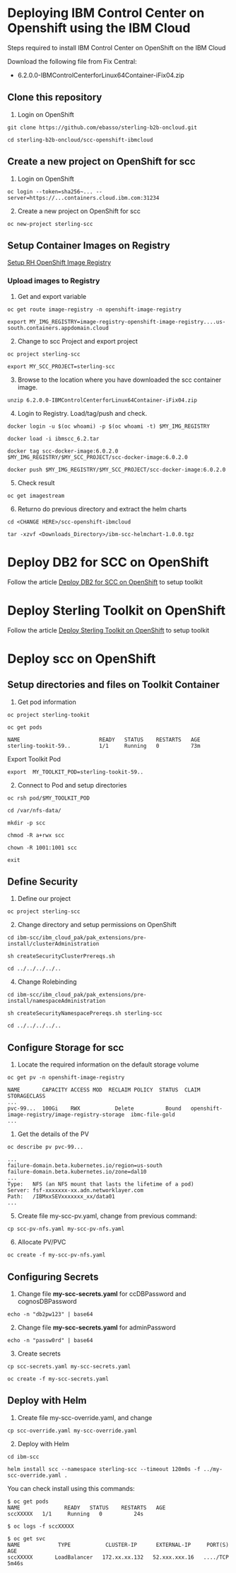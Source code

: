 # Deploying IBM Control Center on Openshift using the IBM Cloud

Steps required to install IBM Control Center on OpenShift on the IBM Cloud

Download the following file from Fix Central:

* 6.2.0.0-IBMControlCenterforLinux64Container-iFix04.zip



## Clone this repository


1. Login on OpenShift

```shell
git clone https://github.com/ebasso/sterling-b2b-oncloud.git

cd sterling-b2b-oncloud/scc-openshift-ibmcloud
```

## Create a new project on OpenShift for scc

1. Login on OpenShift

```shell
oc login --token=sha256~... --server=https://...containers.cloud.ibm.com:31234
```

2. Create a new project on OpenShift for scc

```shell
oc new-project sterling-scc
```

## Setup Container Images on Registry

[Setup RH OpenShift Image Registry](../third-party/setup-roks-image-registry.md)

### Upload images to Registry

1. Get and export variable

```shell
oc get route image-registry -n openshift-image-registry

export MY_IMG_REGISTRY=image-registry-openshift-image-registry....us-south.containers.appdomain.cloud
```

2. Change to scc Project and export project

```shell
oc project sterling-scc

export MY_SCC_PROJECT=sterling-scc
```

3. Browse to the location where you have downloaded the scc container image.

```shell
unzip 6.2.0.0-IBMControlCenterforLinux64Container-iFix04.zip
```
   
4. Login to Registry. Load/tag/push and check.

```shell
docker login -u $(oc whoami) -p $(oc whoami -t) $MY_IMG_REGISTRY

docker load -i ibmscc_6.2.tar

docker tag scc-docker-image:6.0.2.0     $MY_IMG_REGISTRY/$MY_SCC_PROJECT/scc-docker-image:6.0.2.0

docker push $MY_IMG_REGISTRY/$MY_SCC_PROJECT/scc-docker-image:6.0.2.0

```

5. Check result

```shell
oc get imagestream 
```

6. Returno do previous directory and extract the helm charts

```shell
cd <CHANGE HERE>/scc-openshift-ibmcloud

tar -xzvf <Downloads_Directory>/ibm-scc-helmchart-1.0.0.tgz
```

# Deploy DB2 for SCC on OpenShift

Follow the article [Deploy DB2 for SCC on OpenShift](README_DB2.md) to setup toolkit


# Deploy Sterling Toolkit on OpenShift

Follow the article [Deploy Sterling Toolkit on OpenShift](../sterling-toolkit/) to setup toolkit


# Deploy scc on OpenShift


## Setup directories and files on Toolkit Container

1. Get pod information

```shell
oc project sterling-tookit

oc get pods

NAME                         READY   STATUS    RESTARTS   AGE
sterling-tookit-59..         1/1     Running   0          73m
```

Export Toolkit Pod 

```shell
export  MY_TOOLKIT_POD=sterling-tookit-59..
```

2. Connect to Pod and setup directories

```shell
oc rsh pod/$MY_TOOLKIT_POD
```

```shell
cd /var/nfs-data/

mkdir -p scc

chmod -R a+rwx scc

chown -R 1001:1001 scc 

exit
```


## Define Security

1. Define our project 

```shell
oc project sterling-scc
```

2. Change directory and setup permissions on OpenShift

```shell
cd ibm-scc/ibm_cloud_pak/pak_extensions/pre-install/clusterAdministration

sh createSecurityClusterPrereqs.sh

cd ../../../../..
```

4. Change Rolebinding

```shell
cd ibm-scc/ibm_cloud_pak/pak_extensions/pre-install/namespaceAdministration

sh createSecurityNamespacePrereqs.sh sterling-scc

cd ../../../../..

```


## Configure Storage for scc

1. Locate the required information on the default storage volume

```
oc get pv -n openshift-image-registry

NAME       CAPACITY ACCESS MOD  RECLAIM POLICY  STATUS  CLAIM                                              STORAGECLASS    
...                           
pvc-99...  100Gi    RWX           Delete          Bound   openshift-image-registry/image-registry-storage  ibmc-file-gold      
...
```

1. Get the details of the PV

```shell
oc describe pv pvc-99...

...
failure-domain.beta.kubernetes.io/region=us-south
failure-domain.beta.kubernetes.io/zone=dal10
...
Type:   NFS (an NFS mount that lasts the lifetime of a pod)
Server: fsf-xxxxxxx-xx.adn.networklayer.com
Path:   /IBMxxSEVxxxxxxx_xx/data01
...
```

5. Create file my-scc-pv.yaml, change from previous command:
  
```
cp scc-pv-nfs.yaml my-scc-pv-nfs.yaml
```

6. Allocate PV/PVC

```shell
oc create -f my-scc-pv-nfs.yaml
```

## Configuring Secrets

1. Change file **my-scc-secrets.yaml** for ccDBPassword and cognosDBPassword

```shell
echo -n "db2pw123" | base64
```

2. Change file **my-scc-secrets.yaml** for adminPassword
 
```shell
echo -n "passw0rd" | base64
```

3. Create secrets

```shell
cp scc-secrets.yaml my-scc-secrets.yaml

oc create -f my-scc-secrets.yaml
```

## Deploy with Helm

1. Create file my-scc-override.yaml, and change 

```
cp scc-override.yaml my-scc-override.yaml
```

2. Deploy with Helm

```shell
cd ibm-scc

helm install scc --namespace sterling-scc --timeout 120m0s -f ../my-scc-override.yaml .
```

You can check install using this commands:

```shell
$ oc get pods
NAME              READY   STATUS    RESTARTS   AGE
sccXXXXX   1/1     Running   0          24s

$ oc logs -f sccXXXXX
```

```shell
$ oc get svc
NAME            TYPE           CLUSTER-IP      EXTERNAL-IP     PORT(S)           AGE
sccXXXXX       LoadBalancer   172.xx.xx.132   52.xxx.xxx.16   ..../TCP   5m46s
```
